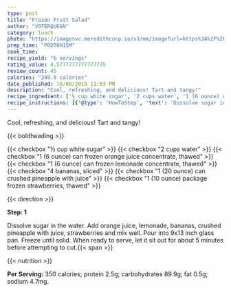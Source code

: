 ```yaml
---
type: post
title: "Frozen Fruit Salad"
author: "VOTERQUEEN"
category: lunch
photo: "https://imagesvc.meredithcorp.io/v3/mm/image?url=https%3A%2F%2Fimages.media-allrecipes.com%2Fuserphotos%2F3276599.jpg"
prep_time: "P0DT0H15M"
cook_time: 
recipe_yield: "6 servings"
rating_value: 4.5777777777777775
review_count: 45
calories: "349.9 calories"
date_published: 10/08/2019 11:53 PM
description: "Cool, refreshing, and delicious! Tart and tangy!"
recipe_ingredient: ['½ cup white sugar', '2 cups water', '1 (6 ounce) can frozen orange juice concentrate, thawed', '1 (6 ounce) can frozen lemonade concentrate, thawed', '4 bananas, sliced', '1 (20 ounce) can crushed pineapple with juice', '1 (10 ounce) package frozen strawberries, thawed']
recipe_instructions: [{'@type': 'HowToStep', 'text': 'Dissolve sugar in the water.  Add orange juice, lemonade, bananas, crushed pineapple with juice, strawberries and mix well. Pour into 9x13 inch glass pan. Freeze until solid.  When ready to serve, let it sit out for about 5 minutes before attempting to cut.\n'}]
---
```


Cool, refreshing, and delicious! Tart and tangy! 

{{< boldheading >}}

{{< checkbox "½ cup white sugar" >}}
{{< checkbox "2 cups water" >}}
{{< checkbox "1 (6 ounce) can frozen orange juice concentrate, thawed" >}}
{{< checkbox "1 (6 ounce) can frozen lemonade concentrate, thawed" >}}
{{< checkbox "4  bananas, sliced" >}}
{{< checkbox "1 (20 ounce) can crushed pineapple with juice" >}}
{{< checkbox "1 (10 ounce) package frozen strawberries, thawed" >}}


{{< direction >}}

**Step: 1**

Dissolve sugar in the water.  Add orange juice, lemonade, bananas, crushed pineapple with juice, strawberries and mix well. Pour into 9x13 inch glass pan. Freeze until solid.  When ready to serve, let it sit out for about 5 minutes before attempting to cut.{{< span >}}

{{< nutrition >}}

**Per Serving:** 350 calories; protein 2.5g; carbohydrates 89.9g; fat 0.5g; sodium 4.7mg.